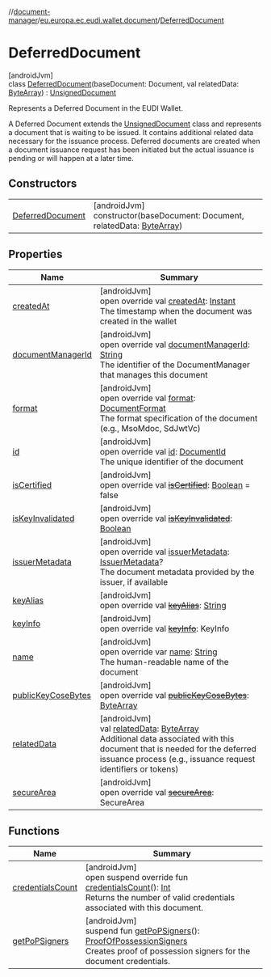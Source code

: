 //[document-manager](../../../index.md)/[eu.europa.ec.eudi.wallet.document](../index.md)/[DeferredDocument](index.md)

# DeferredDocument

[androidJvm]\
class [DeferredDocument](index.md)(baseDocument: Document, val relatedData: [ByteArray](https://kotlinlang.org/api/latest/jvm/stdlib/kotlin-stdlib/kotlin/-byte-array/index.html)) : [UnsignedDocument](../-unsigned-document/index.md)

Represents a Deferred Document in the EUDI Wallet.

A Deferred Document extends the [UnsignedDocument](../-unsigned-document/index.md) class and represents a document that is waiting to be issued. It contains additional related data necessary for the issuance process. Deferred documents are created when a document issuance request has been initiated but the actual issuance is pending or will happen at a later time.

## Constructors

| | |
|---|---|
| [DeferredDocument](-deferred-document.md) | [androidJvm]<br>constructor(baseDocument: Document, relatedData: [ByteArray](https://kotlinlang.org/api/latest/jvm/stdlib/kotlin-stdlib/kotlin/-byte-array/index.html)) |

## Properties

| Name | Summary |
|---|---|
| [createdAt](../-unsigned-document/created-at.md) | [androidJvm]<br>open override val [createdAt](../-unsigned-document/created-at.md): [Instant](https://developer.android.com/reference/kotlin/java/time/Instant.html)<br>The timestamp when the document was created in the wallet |
| [documentManagerId](../-unsigned-document/document-manager-id.md) | [androidJvm]<br>open override val [documentManagerId](../-unsigned-document/document-manager-id.md): [String](https://kotlinlang.org/api/latest/jvm/stdlib/kotlin-stdlib/kotlin/-string/index.html)<br>The identifier of the DocumentManager that manages this document |
| [format](../-unsigned-document/format.md) | [androidJvm]<br>open override val [format](../-unsigned-document/format.md): [DocumentFormat](../../eu.europa.ec.eudi.wallet.document.format/-document-format/index.md)<br>The format specification of the document (e.g., MsoMdoc, SdJwtVc) |
| [id](../-unsigned-document/id.md) | [androidJvm]<br>open override val [id](../-unsigned-document/id.md): [DocumentId](../-document-id/index.md)<br>The unique identifier of the document |
| [isCertified](../-unsigned-document/is-certified.md) | [androidJvm]<br>open override val [~~isCertified~~](../-unsigned-document/is-certified.md): [Boolean](https://kotlinlang.org/api/latest/jvm/stdlib/kotlin-stdlib/kotlin/-boolean/index.html) = false |
| [isKeyInvalidated](../-unsigned-document/is-key-invalidated.md) | [androidJvm]<br>open override val [~~isKeyInvalidated~~](../-unsigned-document/is-key-invalidated.md): [Boolean](https://kotlinlang.org/api/latest/jvm/stdlib/kotlin-stdlib/kotlin/-boolean/index.html) |
| [issuerMetadata](../-unsigned-document/issuer-metadata.md) | [androidJvm]<br>open override val [issuerMetadata](../-unsigned-document/issuer-metadata.md): [IssuerMetadata](../../eu.europa.ec.eudi.wallet.document.metadata/-issuer-metadata/index.md)?<br>The document metadata provided by the issuer, if available |
| [keyAlias](../-unsigned-document/key-alias.md) | [androidJvm]<br>open override val [~~keyAlias~~](../-unsigned-document/key-alias.md): [String](https://kotlinlang.org/api/latest/jvm/stdlib/kotlin-stdlib/kotlin/-string/index.html) |
| [keyInfo](../-unsigned-document/key-info.md) | [androidJvm]<br>open override val [~~keyInfo~~](../-unsigned-document/key-info.md): KeyInfo |
| [name](../-unsigned-document/name.md) | [androidJvm]<br>open override var [name](../-unsigned-document/name.md): [String](https://kotlinlang.org/api/latest/jvm/stdlib/kotlin-stdlib/kotlin/-string/index.html)<br>The human-readable name of the document |
| [publicKeyCoseBytes](../-unsigned-document/public-key-cose-bytes.md) | [androidJvm]<br>open override val [~~publicKeyCoseBytes~~](../-unsigned-document/public-key-cose-bytes.md): [ByteArray](https://kotlinlang.org/api/latest/jvm/stdlib/kotlin-stdlib/kotlin/-byte-array/index.html) |
| [relatedData](related-data.md) | [androidJvm]<br>val [relatedData](related-data.md): [ByteArray](https://kotlinlang.org/api/latest/jvm/stdlib/kotlin-stdlib/kotlin/-byte-array/index.html)<br>Additional data associated with this document that is needed for     the deferred issuance process (e.g., issuance request identifiers or tokens) |
| [secureArea](../-unsigned-document/secure-area.md) | [androidJvm]<br>open override val [~~secureArea~~](../-unsigned-document/secure-area.md): SecureArea |

## Functions

| Name | Summary |
|---|---|
| [credentialsCount](../-unsigned-document/credentials-count.md) | [androidJvm]<br>open suspend override fun [credentialsCount](../-unsigned-document/credentials-count.md)(): [Int](https://kotlinlang.org/api/latest/jvm/stdlib/kotlin-stdlib/kotlin/-int/index.html)<br>Returns the number of valid credentials associated with this document. |
| [getPoPSigners](../-unsigned-document/get-po-p-signers.md) | [androidJvm]<br>suspend fun [getPoPSigners](../-unsigned-document/get-po-p-signers.md)(): [ProofOfPossessionSigners](../../eu.europa.ec.eudi.wallet.document.credential/-proof-of-possession-signers/index.md)<br>Creates proof of possession signers for the document credentials. |
